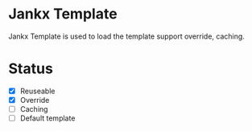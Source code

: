 Jankx Template
=

Jankx Template is used to load the template support override, caching. 


# Status

- [x] Reuseable
- [x] Override
- [ ] Caching
- [ ] Default template
